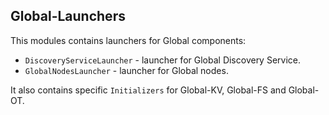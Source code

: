 ## Global-Launchers

This modules contains launchers for Global components:
* `DiscoveryServiceLauncher` - launcher for Global Discovery Service.
* `GlobalNodesLauncher` - launcher for Global nodes.

It also contains specific `Initializers` for Global-KV, Global-FS and Global-OT.